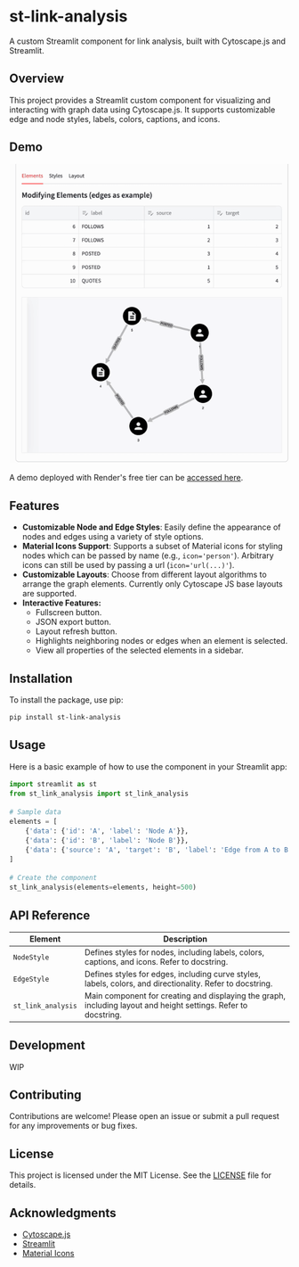 # st-link-analysis

A custom Streamlit component for link analysis, built with Cytoscape.js and Streamlit.

## Overview

This project provides a Streamlit custom component for visualizing and interacting with graph data using Cytoscape.js. It supports customizable edge and node styles, labels, colors, captions, and icons.

## Demo
![extended-example](demo.gif)

A demo deployed with Render's free tier can be [accessed here](https://st-link-analysis-demo.onrender.com/).

## Features

- **Customizable Node and Edge Styles**: Easily define the appearance of nodes and edges using a variety of style options.
- **Material Icons Support**: Supports a subset of Material icons for styling nodes which can be passed by name (e.g., `icon='person'`). Arbitrary icons can still be used by passing a url (`icon='url(...)'`).
- **Customizable Layouts**: Choose from different layout algorithms to arrange the graph elements. Currently only Cytoscape JS base layouts are supported.
- **Interactive Features:**
  - Fullscreen button.
  - JSON export button.
  - Layout refresh button.
  - Highlights neighboring nodes or edges when an element is selected.
  - View all properties of the selected elements in a sidebar.


## Installation

To install the package, use pip:

```bash
pip install st-link-analysis
```

## Usage

Here is a basic example of how to use the component in your Streamlit app:

```python
import streamlit as st
from st_link_analysis import st_link_analysis

# Sample data
elements = [
    {'data': {'id': 'A', 'label': 'Node A'}},
    {'data': {'id': 'B', 'label': 'Node B'}},
    {'data': {'source': 'A', 'target': 'B', 'label': 'Edge from A to B'}}
]

# Create the component
st_link_analysis(elements=elements, height=500)
```

## API Reference

| Element                 | Description                                           |
|-------------------------|-------------------------------------------------------|
| `NodeStyle`             | Defines styles for nodes, including labels, colors, captions, and icons. Refer to docstring. |
| `EdgeStyle`             | Defines styles for edges, including curve styles, labels, colors, and directionality. Refer to docstring. |
| `st_link_analysis`      | Main component for creating and displaying the graph, including layout and height settings. Refer to docstring. |


## Development

WIP

## Contributing

Contributions are welcome! Please open an issue or submit a pull request for any improvements or bug fixes.

## License

This project is licensed under the MIT License. See the [LICENSE](LICENSE) file for details.

## Acknowledgments

- [Cytoscape.js](https://js.cytoscape.org/)
- [Streamlit](https://www.streamlit.io/)
- [Material Icons](https://fonts.google.com/icons)



